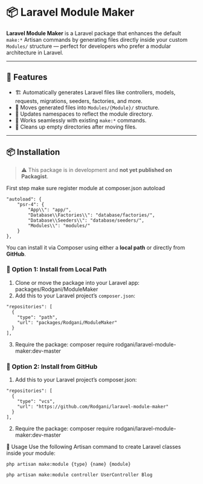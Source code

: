 # 📦 Laravel Module Maker

**Laravel Module Maker** is a Laravel package that enhances the default `make:*` Artisan commands by generating files directly inside your custom `Modules/` structure — perfect for developers who prefer a modular architecture in Laravel.

---

## 🚀 Features

- 🏗️ Automatically generates Laravel files like controllers, models, requests, migrations, seeders, factories, and more.
- 📁 Moves generated files into `Modules/{Module}/` structure.
- 🧠 Updates namespaces to reflect the module directory.
- 🔁 Works seamlessly with existing `make:*` commands.
- 🧼 Cleans up empty directories after moving files.

---

## 📦 Installation

> ⚠️ This package is in development and **not yet published on Packagist**.

First step make sure register module at composer.json autoload

```
"autoload": {
    "psr-4": {
        "App\\": "app/",
        "Database\\Factories\\": "database/factories/",
        "Database\\Seeders\\": "database/seeders/",
        "Modules\\": "modules/"
    }
},
```

You can install it via Composer using either a **local path** or directly from **GitHub**.

### 🔹 Option 1: Install from Local Path

1. Clone or move the package into your Laravel app: packages/Rodgani/ModuleMaker
2. Add this to your Laravel project’s `composer.json`:
```
"repositories": [
  {
    "type": "path",
    "url": "packages/Rodgani/ModuleMaker"
  }
],
```
3. Require the package: composer require rodgani/laravel-module-maker:dev-master

### 🔹 Option 2: Install from GitHub

1. Add this to your Laravel project’s composer.json:
```
"repositories": [
  {
    "type": "vcs",
    "url": "https://github.com/Rodgani/laravel-module-maker"
  }
],
```
2. Require the package: composer require rodgani/laravel-module-maker:dev-master

🧪 Usage
Use the following Artisan command to create Laravel classes inside your module:
```
php artisan make:module {type} {name} {module}

php artisan make:module controller UserController Blog
```

